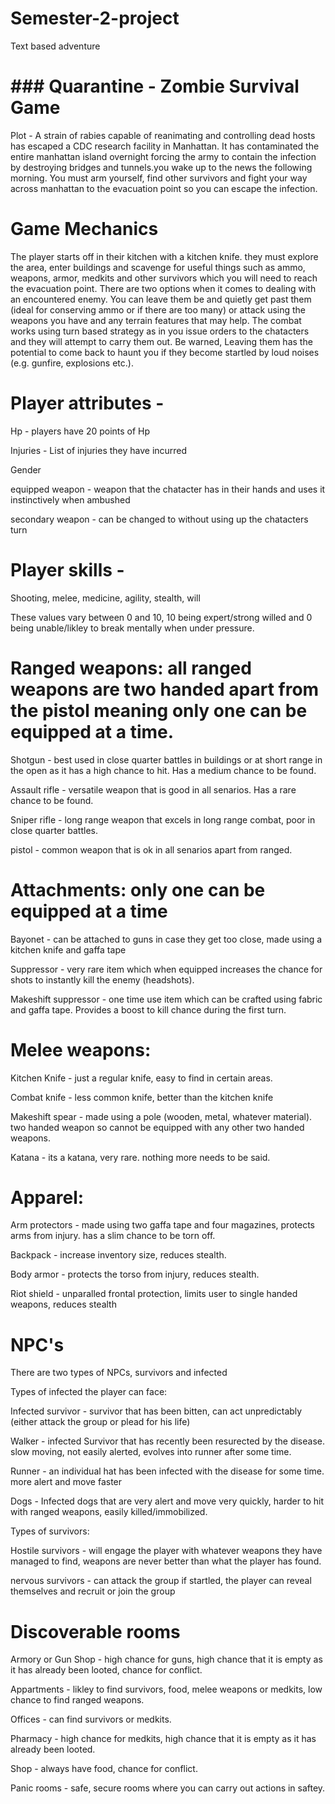 # Semester-2-project
Text based adventure                                                   
#                                                ### Quarantine - Zombie Survival Game ### 
                                                   
Plot - 
A strain of rabies capable of reanimating and controlling dead hosts has escaped a CDC research facility in Manhattan. It has 
contaminated the entire manhattan island overnight forcing the army to contain the infection by destroying bridges and tunnels.you wake
up to the news the following morning. You must arm yourself, find other survivors and fight your way across manhattan to the evacuation
point so you can escape the infection.

# Game Mechanics 

The player starts off in their kitchen with a kitchen knife. they must explore the area, enter buildings and scavenge for useful things 
such as ammo, weapons, armor, medkits and other survivors which you will need to reach the evacuation point. There are two options when it
comes to dealing with an encountered enemy. You can leave them be and quietly get past them (ideal for conserving ammo or if there are too
many) or attack using the weapons you have and any terrain features that may help. The combat works using turn based strategy as in you
issue orders to the chatacters and they will attempt to carry them out. Be warned, Leaving them has the potential to come back to haunt you
if they become startled by loud noises (e.g. gunfire, explosions etc.).

# Player attributes - 
Hp - players have 20 points of Hp

Injuries - List of injuries they have incurred

Gender

equipped weapon -  weapon that the chatacter has in their hands and uses it instinctively when ambushed

secondary weapon - can be changed to without using up the chatacters turn

# Player skills - 
Shooting, melee, medicine, agility, stealth, will

These values vary between 0 and 10, 10 being expert/strong willed and 0 being unable/likley to break mentally when under pressure.

# Ranged weapons: all ranged weapons are two handed apart from the pistol meaning only one can be equipped at a time.
Shotgun - best used in close quarter battles in buildings or at short range in the open as it has a high chance to hit. Has a medium chance
to be found.

Assault rifle - versatile weapon that is good in all senarios. Has a rare chance to be found.

Sniper rifle - long range weapon that excels in long range combat, poor in close quarter battles.

pistol - common weapon that is ok in all senarios apart from ranged.

# Attachments: only one can be equipped at a time

Bayonet - can be attached to guns in case they get too close, made using a kitchen knife and gaffa tape

Suppressor - very rare item which when equipped increases the chance for shots to instantly kill the enemy (headshots).

Makeshift suppressor - one time use item which can be crafted using fabric and gaffa tape. Provides a boost to kill chance during the first
turn.

# Melee weapons:

Kitchen Knife - just a regular knife, easy to find in certain areas.

Combat knife - less common knife, better than the kitchen knife

Makeshift spear - made using a pole (wooden, metal, whatever material). two handed weapon so cannot be equipped with any other two handed
weapons.

Katana - its a katana, very rare. nothing more needs to be said.

# Apparel:

Arm protectors - made using two gaffa tape and four magazines, protects arms from injury. has a slim chance to be torn off.

Backpack - increase inventory size, reduces stealth.

Body armor - protects the torso from injury, reduces stealth.

Riot shield - unparalled frontal protection, limits user to single handed weapons, reduces stealth

# NPC's
There are two types of NPCs, survivors and infected

Types of infected the player can face: 

Infected survivor - survivor that has been bitten, can act unpredictably (either attack the group or plead for his life)

Walker - infected Survivor that has recently been resurected by the disease. slow moving, not easily alerted, evolves into runner after some
time.

Runner - an individual hat has been infected with the disease for some time. more alert and move faster

Dogs - Infected dogs that are very alert and move very quickly, harder to hit with ranged weapons, easily killed/immobilized.

Types of survivors:

Hostile survivors - will engage the player with whatever weapons they have managed to find, weapons are never better than what the player
has found.

nervous survivors - can attack the group if startled, the player can reveal themselves and recruit or join the group


# Discoverable rooms

Armory or Gun Shop - high chance for guns, high chance that it is empty as it has already been looted, chance for conflict.

Appartments - likley to find survivors, food, melee weapons or medkits, low chance to find ranged weapons.

Offices - can find survivors or medkits.

Pharmacy - high chance for medkits, high chance that it is empty as it has already been looted.

Shop - always have food, chance for conflict.

Panic rooms - safe, secure rooms where you can carry out actions in saftey.




























